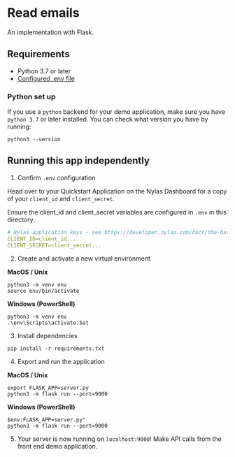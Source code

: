 # Read emails

An implementation with Flask.

## Requirements

- Python 3.7 or later
- [Configured .env file](../../../../README.md)

### Python set up

If you use a `python` backend for your demo application, make sure you have `python 3.7` or later installed. You can check what version you have by running:

```
python3 --version
```

## Running this app independently

1. Confirm `.env` configuration

Head over to your Quickstart Application on the Nylas Dashboard for a copy of your `client_id` and `client_secret`.

Ensure the client_id and client_secret variables are configured in `.env` in this directory.

```yaml
# Nylas application keys - see https://developer.nylas.com/docs/the-basics/authentication/authorizing-api-requests/#sdk-authentication
CLIENT_ID=client_id...
CLIENT_SECRET=client_secret...
```

2. Create and activate a new virtual environment

**MacOS / Unix**

```
python3 -m venv env
source env/bin/activate
```

**Windows (PowerShell)**

```
python3 -m venv env
.\env\Scripts\activate.bat
```

3. Install dependencies

```
pip install -r requirements.txt
```

4. Export and run the application

**MacOS / Unix**

```
export FLASK_APP=server.py
python3 -m flask run --port=9000
```

**Windows (PowerShell)**

```
$env:FLASK_APP=server.py"
python3 -m flask run --port=9000
```

5. Your server is now running on `localhost:9000`! Make API calls from the front end demo application.

